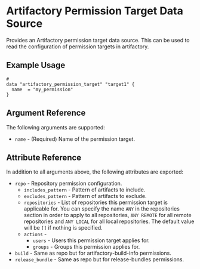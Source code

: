 # Artifactory Permission Target Data Source

Provides an Artifactory permission target data source. This can be used to read the configuration of permission targets in artifactory.

## Example Usage

```hcl
#
data "artifactory_permission_target" "target1" {
  name  = "my_permission"
}
```

## Argument Reference

The following arguments are supported:

* `name` - (Required) Name of the permission target.

## Attribute Reference

In addition to all arguments above, the following attributes are exported:

* `repo` - Repository permission configuration.
  * `includes_pattern` - Pattern of artifacts to include.
  * `excludes_pattern` - Pattern of artifacts to exclude.
  * `repositories` - List of repositories this permission target is applicable for. You can specify the
    name `ANY` in the repositories section in order to apply to all repositories, `ANY REMOTE` for all remote
    repositories and `ANY LOCAL` for all local repositories. The default value will be `[]` if nothing is specified.
  * `actions` -
    * `users` - Users this permission target applies for.
    * `groups` - Groups this permission applies for.
* `build` - Same as repo but for artifactory-build-info permissions.
* `release_bundle` - Same as repo but for release-bundles permissions.
